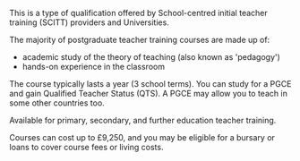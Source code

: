 This is a type of qualification offered by School-centred initial teacher training (SCITT) providers and Universities.

The majority of postgraduate teacher training courses are made up of:

* academic study of the theory of teaching (also known as 'pedagogy')
* hands-on experience in the classroom

The course typically lasts a year (3 school terms). You can study for a PGCE and gain Qualified Teacher Status (QTS). A PGCE may allow you to teach in some other countries too. 

Available for primary, secondary, and further education teacher training.

Courses can cost up to £9,250, and you may be eligible for a bursary or loans to cover course fees or living costs.
